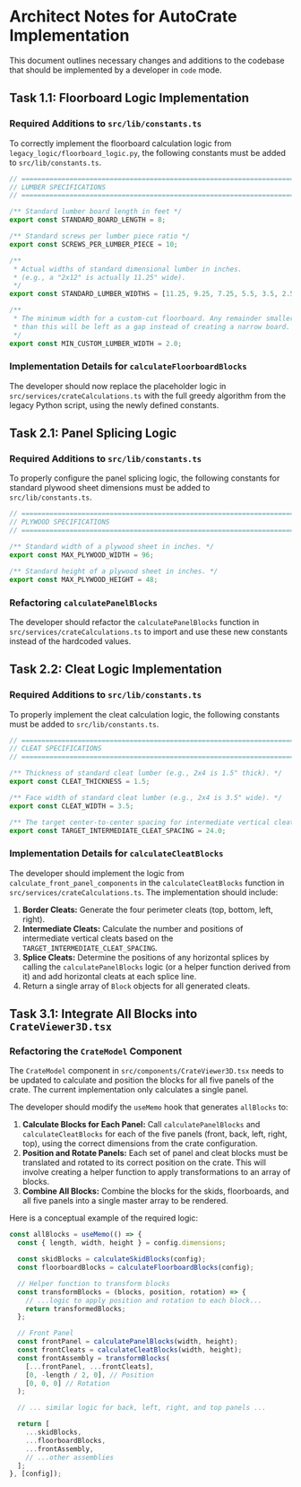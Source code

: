 # Architect Notes for AutoCrate Implementation

This document outlines necessary changes and additions to the codebase that should be implemented by a developer in `code` mode.

## Task 1.1: Floorboard Logic Implementation

### Required Additions to `src/lib/constants.ts`

To correctly implement the floorboard calculation logic from `legacy_logic/floorboard_logic.py`, the following constants must be added to `src/lib/constants.ts`.

```typescript
// ============================================================================
// LUMBER SPECIFICATIONS
// ============================================================================

/** Standard lumber board length in feet */
export const STANDARD_BOARD_LENGTH = 8;

/** Standard screws per lumber piece ratio */
export const SCREWS_PER_LUMBER_PIECE = 10;

/** 
 * Actual widths of standard dimensional lumber in inches.
 * (e.g., a "2x12" is actually 11.25" wide).
 */
export const STANDARD_LUMBER_WIDTHS = [11.25, 9.25, 7.25, 5.5, 3.5, 2.5];

/**
 * The minimum width for a custom-cut floorboard. Any remainder smaller
 * than this will be left as a gap instead of creating a narrow board.
 */
export const MIN_CUSTOM_LUMBER_WIDTH = 2.0;
```

### Implementation Details for `calculateFloorboardBlocks`

The developer should now replace the placeholder logic in `src/services/crateCalculations.ts` with the full greedy algorithm from the legacy Python script, using the newly defined constants.

## Task 2.1: Panel Splicing Logic

### Required Additions to `src/lib/constants.ts`

To properly configure the panel splicing logic, the following constants for standard plywood sheet dimensions must be added to `src/lib/constants.ts`.

```typescript
// ============================================================================
// PLYWOOD SPECIFICATIONS
// ============================================================================

/** Standard width of a plywood sheet in inches. */
export const MAX_PLYWOOD_WIDTH = 96;

/** Standard height of a plywood sheet in inches. */
export const MAX_PLYWOOD_HEIGHT = 48;
```

### Refactoring `calculatePanelBlocks`

The developer should refactor the `calculatePanelBlocks` function in `src/services/crateCalculations.ts` to import and use these new constants instead of the hardcoded values.

## Task 2.2: Cleat Logic Implementation

### Required Additions to `src/lib/constants.ts`

To properly implement the cleat calculation logic, the following constants must be added to `src/lib/constants.ts`.

```typescript
// ============================================================================
// CLEAT SPECIFICATIONS
// ============================================================================

/** Thickness of standard cleat lumber (e.g., 2x4 is 1.5" thick). */
export const CLEAT_THICKNESS = 1.5;

/** Face width of standard cleat lumber (e.g., 2x4 is 3.5" wide). */
export const CLEAT_WIDTH = 3.5;

/** The target center-to-center spacing for intermediate vertical cleats. */
export const TARGET_INTERMEDIATE_CLEAT_SPACING = 24.0;
```

### Implementation Details for `calculateCleatBlocks`

The developer should implement the logic from `calculate_front_panel_components` in the `calculateCleatBlocks` function in `src/services/crateCalculations.ts`. The implementation should include:

1.  **Border Cleats:** Generate the four perimeter cleats (top, bottom, left, right).
2.  **Intermediate Cleats:** Calculate the number and positions of intermediate vertical cleats based on the `TARGET_INTERMEDIATE_CLEAT_SPACING`.
3.  **Splice Cleats:** Determine the positions of any horizontal splices by calling the `calculatePanelBlocks` logic (or a helper function derived from it) and add horizontal cleats at each splice line.
4.  Return a single array of `Block` objects for all generated cleats.

## Task 3.1: Integrate All Blocks into `CrateViewer3D.tsx`

### Refactoring the `CrateModel` Component

The `CrateModel` component in `src/components/CrateViewer3D.tsx` needs to be updated to calculate and position the blocks for all five panels of the crate. The current implementation only calculates a single panel.

The developer should modify the `useMemo` hook that generates `allBlocks` to:

1.  **Calculate Blocks for Each Panel:** Call `calculatePanelBlocks` and `calculateCleatBlocks` for each of the five panels (front, back, left, right, top), using the correct dimensions from the crate configuration.
2.  **Position and Rotate Panels:** Each set of panel and cleat blocks must be translated and rotated to its correct position on the crate. This will involve creating a helper function to apply transformations to an array of blocks.
3.  **Combine All Blocks:** Combine the blocks for the skids, floorboards, and all five panels into a single master array to be rendered.

Here is a conceptual example of the required logic:

```typescript
const allBlocks = useMemo(() => {
  const { length, width, height } = config.dimensions;

  const skidBlocks = calculateSkidBlocks(config);
  const floorboardBlocks = calculateFloorboardBlocks(config);

  // Helper function to transform blocks
  const transformBlocks = (blocks, position, rotation) => {
    // ...logic to apply position and rotation to each block...
    return transformedBlocks;
  };

  // Front Panel
  const frontPanel = calculatePanelBlocks(width, height);
  const frontCleats = calculateCleatBlocks(width, height);
  const frontAssembly = transformBlocks(
    [...frontPanel, ...frontCleats],
    [0, -length / 2, 0], // Position
    [0, 0, 0] // Rotation
  );

  // ... similar logic for back, left, right, and top panels ...

  return [
    ...skidBlocks,
    ...floorboardBlocks,
    ...frontAssembly,
    // ...other assemblies
  ];
}, [config]);
```